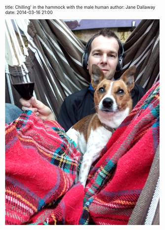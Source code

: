 
title: Chilling' in the hammock with the male human
author: Jane Dallaway
date: 2014-03-16 21:00

<div><a href="/media/tp_IMG_20140316_172304.jpg"><img src="/media/tp_thumb_IMG_20140316_172304.jpg" width="500" height="667"/></a></div>


  
      